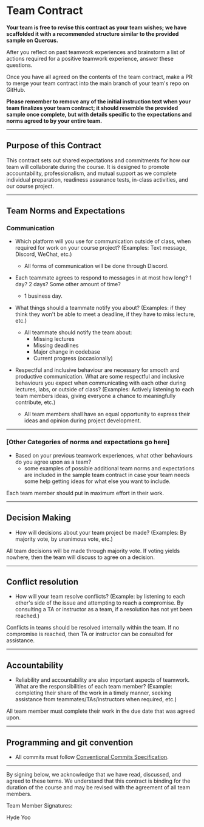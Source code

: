 # Team Contract

**Your team is free to revise this contract as your team wishes; we have scaffolded it with a recommended structure similar to the provided sample on Quercus.**

After you reflect on past teamwork experiences and brainstorm a list of actions required for a positive teamwork experience, answer these questions.

Once you have all agreed on the contents of the team contract, make a PR to merge your team contract into the main branch of your team's repo on GitHub.

**Please remember to remove any of the initial instruction text when your team finalizes your team contract; it should resemble the provided sample once complete, but with details specific to the expectations and norms agreed to by your entire team.**

---

## Purpose of this Contract

This contract sets out shared expectations and commitments for how our team will collaborate during the course. It is designed to promote accountability, professionalism, and mutual support as we complete individual preparation, readiness assurance tests, in-class activities, and our course project.

---

## Team Norms and Expectations

### Communication

- Which platform will you use for communication outside of class, when required for work on your course project? (Examples: Text message, Discord, WeChat, etc.)
  - All forms of communication will be done through Discord.

- Each teammate agrees to respond to messages in at most how long? 1 day? 2 days? Some other amount of time?
  - 1 business day.

- What things should a teammate notify you about? (Examples: if they think they won't be able to meet a deadline, if they have to miss lecture, etc.)
  - All teammate should notify the team about:
    - Missing lectures
    - Missing deadlines
    - Major change in codebase
    - Current progress (occasionally)

- Respectful and inclusive behaviour are necessary for smooth and productive communication. What are some respectful and inclusive behaviours you expect when communicating with each other during lectures, labs, or outside of class? (Examples: Actively listening to each team members ideas, giving everyone a chance to meaningfully contribute, etc.)
  - All team members shall have an equal opportunity to express their ideas and opinion during project development.

---

### [Other Categories of norms and expectations go here]

- Based on your previous teamwork experiences, what other behaviours do you agree upon as a team?
  - some examples of possible additional team norms and expectations are included in the sample team contract in case your team needs some help getting ideas for what else you want to include.

Each team member should put in maximum effort in their work.

---

## Decision Making

- How will decisions about your team project be made? (Examples: By majority vote, by unanimous vote, etc.)

All team decisions will be made through majority vote. If voting yields nowhere, then the team will discuss to agree on a decision.

---

## Conflict resolution

- How will your team resolve conflicts? (Example: by listening to each other's side of the issue and attempting to reach a compromise. By consulting a TA or instructor as a team, if a resolution has not yet been reached.)

Conflicts in teams should be resolved internally within the team. If no compromise is reached, then TA or instructor can be consulted for assistance.

---

## Accountability

- Reliability and accountability are also important aspects of teamwork. What are the responsibilities of each team member? (Example: completing their share of the work in a timely manner, seeking assistance from teammates/TAs/instructors when required, etc.)

All team member must complete their work in the due date that was agreed upon.

---

## Programming and git convention

- All commits must follow [Conventional Commits Specification](https://www.conventionalcommits.org/en/v1.0.0/).

---

By signing below, we acknowledge that we have read, discussed, and agreed to these terms. We understand that this contract is binding for the duration of the course and may be revised with the agreement of all team members.

Team Member Signatures:

Hyde Yoo
